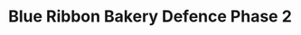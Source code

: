 ---
title: "Blue Ribbon Bakery Defence Phase 2"
url: /karachi/blue-ribbon-bakery-defence-phase-2/
shop: Bäckerei
---